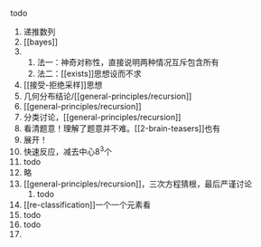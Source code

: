 todo
1. 递推数列
2. [[bayes]]
3. 
   1. 法一：神奇对称性，直接说明两种情况互斥包含所有
   2. 法二：[[exists]]思想设而不求
4. [[接受-拒绝采样]]思想
5. 几何分布结论/[[general-principles/recursion]]
6. [[general-principles/recursion]]
7. 分类讨论，[[general-principles/recursion]]
8. 看清题意！理解了题意并不难。[[2-brain-teasers]]也有
9. 展开！
10. 快速反应，减去中心$8^3$个
11. todo
12. 略
13. [[general-principles/recursion]]，三次方程猜根，最后严谨讨论
    1.  todo
14. [[re-classification]]一个一个元素看
15. todo
16. todo
17. 